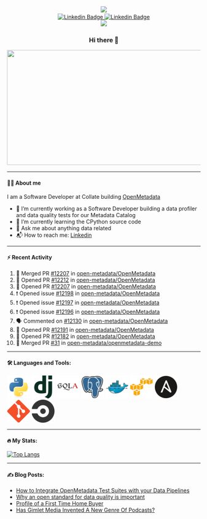 <div id="header" align="center">
  <img src="https://media.giphy.com/media/5eLDrEaRGHegx2FeF2/giphy.gif" width="100"/>
</div>
<div id="badges" align="center">
  <a href="https://www.linkedin.com/in/teddycrepineau/">
    <img src="https://shields.io/badge/Linkedin-blue?logo=linkedin&logoColor=white&style=for-the-badge" alt="Linkedin Badge"/>
  </a>
  <a href="https://medium.com/@teddycrpineau">
    <img src="https://shields.io/badge/Medium-black?logo=medium&logoColor=white&style=for-the-badge" alt="Linkedin Badge"/>
  </a>
</div>
<div align="center">
  <img src="https://komarev.com/ghpvc/?username=TeddyCr&color=blue&style=flat-square" />
</div>

<h3 align="center">
Hi there 👋
</h3>
<div align="center">
  <img src="https://media.giphy.com/media/L8K62iTDkzGX6/giphy.gif" width="600" height="300"/>
</div>

---

#### :technologist: About me
I am a Software Developer at Collate building <a href="https://open-metadata.org"/>OpenMetadata</a>
- 🔭 I’m currently working as a Software Developer building a data profiler and data quality tests for our Metadata Catalog
- 🐍 I’m currently learning the CPython source code
- 💬 Ask me about anything data related
- 📬 How to reach me: [Linkedin](https://shields.io/badge/Linkedin-blue?logo=linkedin&logoColor=white&style=for-the-badge)

---

#### ⚡️ Recent Activity
<!--START_SECTION:activity-->
1. 🎉 Merged PR [#12207](https://github.com/open-metadata/OpenMetadata/pull/12207) in [open-metadata/OpenMetadata](https://github.com/open-metadata/OpenMetadata)
2. 💪 Opened PR [#12212](https://github.com/open-metadata/OpenMetadata/pull/12212) in [open-metadata/OpenMetadata](https://github.com/open-metadata/OpenMetadata)
3. 💪 Opened PR [#12207](https://github.com/open-metadata/OpenMetadata/pull/12207) in [open-metadata/OpenMetadata](https://github.com/open-metadata/OpenMetadata)
4. ❗ Opened issue [#12198](https://github.com/open-metadata/OpenMetadata/issues/12198) in [open-metadata/OpenMetadata](https://github.com/open-metadata/OpenMetadata)
5. ❗ Opened issue [#12197](https://github.com/open-metadata/OpenMetadata/issues/12197) in [open-metadata/OpenMetadata](https://github.com/open-metadata/OpenMetadata)
6. ❗ Opened issue [#12196](https://github.com/open-metadata/OpenMetadata/issues/12196) in [open-metadata/OpenMetadata](https://github.com/open-metadata/OpenMetadata)
7. 🗣 Commented on [#12130](https://github.com/open-metadata/OpenMetadata/issues/12130) in [open-metadata/OpenMetadata](https://github.com/open-metadata/OpenMetadata)
8. 💪 Opened PR [#12191](https://github.com/open-metadata/OpenMetadata/pull/12191) in [open-metadata/OpenMetadata](https://github.com/open-metadata/OpenMetadata)
9. 💪 Opened PR [#12182](https://github.com/open-metadata/OpenMetadata/pull/12182) in [open-metadata/OpenMetadata](https://github.com/open-metadata/OpenMetadata)
10. 🎉 Merged PR [#31](https://github.com/open-metadata/openmetadata-demo/pull/31) in [open-metadata/openmetadata-demo](https://github.com/open-metadata/openmetadata-demo)
<!--END_SECTION:activity-->

---

#### :hammer_and_wrench: Languages and Tools:
<div>
   <img src="https://github.com/devicons/devicon/blob/master/icons/python/python-original.svg" width="60" height="60"/>
   <img src="https://github.com/devicons/devicon/blob/master/icons/django/django-plain.svg" width="60" height="60"/>
   <img src="https://github.com/devicons/devicon/blob/master/icons/sqlalchemy/sqlalchemy-original.svg" width="60" height="60"/>
   <img src="https://github.com/devicons/devicon/blob/master/icons/postgresql/postgresql-original.svg" width="60" height="60"/>
   <img src="https://github.com/devicons/devicon/blob/master/icons/docker/docker-original.svg" width="60" height="60"/>
   <img src="https://github.com/devicons/devicon/blob/master/icons/amazonwebservices/amazonwebservices-original.svg" width="60" height="60"/>
   <img src="https://github.com/devicons/devicon/blob/master/icons/ansible/ansible-original.svg" width="60" height="60"/>
   <img src="https://github.com/devicons/devicon/blob/master/icons/git/git-original.svg" width="60" height="60"/>
   <img src="https://github.com/devicons/devicon/blob/master/icons/circleci/circleci-plain.svg" width="60" height="60"/>
</div>

---

#### 🔥 My Stats:
[![Top Langs](https://github-readme-stats.vercel.app/api/top-langs/?username=TeddyCr&layout=compact&hide=javascript,html,css)](https://github.com/anuraghazra/github-readme-stats)

---

#### ✍️ Blog Posts:
<!-- BLOG-POST-LIST:START -->
- [How to Integrate OpenMetadata Test Suites with your Data Pipelines](https://blog.open-metadata.org/how-to-integrate-openmetadata-test-suites-with-your-data-pipelines-d83fb55fa494?source=rss-16e0670af08f------2)
- [Why an open standard for data quality is important](https://blog.open-metadata.org/why-are-we-building-a-data-quality-standard-1753fae87259?source=rss-16e0670af08f------2)
- [Profile of a First Time Home Buyer](https://medium.com/@teddycrpineau/profile-of-a-first-time-home-buyer-f6498b9aacc8?source=rss-16e0670af08f------2)
- [Has Gimlet Media Invented A New Genre Of Podcasts?](https://medium.com/@teddycrpineau/has-gimlet-media-invented-the-plog-983533737398?source=rss-16e0670af08f------2)
<!-- BLOG-POST-LIST:END -->
